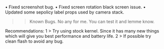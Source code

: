 





• Fixed screenshot bug.
• Fixed screen rotation black screen issue.
• Updated some sepolicy label props used by camera stack.

>> Known Bugs.
No any for me. You can test it and lemme know.

Recommendations:
1 > Try using stock kernel. Since it has many new things which will give you best performance and battery life.
2 > If possible try clean flash to avoid any bug.
